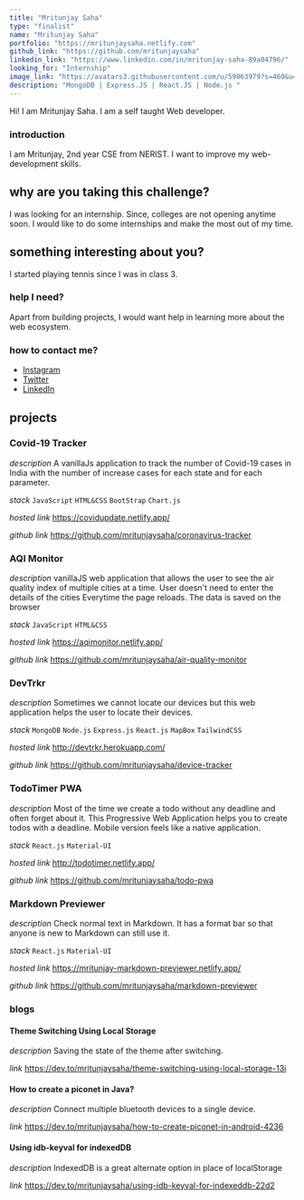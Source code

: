 ```yaml
---
title: "Mritunjay Saha"
type: "finalist"
name: "Mritunjay Saha"
portfolio: "https://mritunjaysaha.netlify.com"
github_link: "https://github.com/mritunjaysaha"
linkedin_link: "https://www.linkedin.com/in/mritunjay-saha-89a04796/"
looking_for: "Internship"
image_link: "https://avatars3.githubusercontent.com/u/59063979?s=460&u=bfc034f3d3b32dcb6c0e9ce033682de5cee01409&v=4"
description: "MongoDB | Express.JS | React.JS | Node.js "
---
```


Hi! I am Mritunjay Saha. I am a self taught Web developer.

### introduction

I am Mritunjay, 2nd year CSE from NERIST.
I want to improve my web-development skills.

## why are you taking this challenge?

I was looking for an internship. Since, colleges are not opening anytime soon. I would like to do some internships and
make the most out of my time.

## something interesting about you?

I started playing tennis since I was in class 3.

### help I need?

Apart from building projects, I would want help in learning more about the web ecosystem.

### how to contact me?

- [Instagram](https://www.instagram.com/themritunjaysaha)
- [Twitter](https://twitter.com/Mritunjay_Saha_)
- [LinkedIn](https://www.linkedin.com/in/mritunjay-saha-89a04796)

## projects

### Covid-19 Tracker

_description_ A vanillaJs application to track the number of Covid-19 cases in India with the number of increase cases for each state and for each parameter.

_stack_ `JavaScript` `HTML&CSS` `BootStrap` `Chart.js`

_hosted link_ https://covidupdate.netlify.app/

_github link_ https://github.com/mritunjaysaha/coronavirus-tracker

### AQI Monitor

_description_ vanillaJS web application that allows the user to see the air quality index of multiple cities at a time. User doesn't need to enter the details of the cities Everytime the page reloads. The data is saved on the browser

_stack_ `JavaScript` `HTML&CSS`

_hosted link_ https://aqimonitor.netlify.app/

_github link_ https://github.com/mritunjaysaha/air-quality-monitor

### DevTrkr

_description_ Sometimes we cannot locate our devices but this web application helps the user to locate their devices.

_stack_ `MongoDB` `Node.js` `Express.js` `React.js` `MapBox` `TailwindCSS`

_hosted link_ http://devtrkr.herokuapp.com/

_github link_ https://github.com/mritunjaysaha/device-tracker

### TodoTimer PWA

_description_ Most of the time we create a todo without any deadline and often forget about it. This Progressive Web Application helps you to create todos with a deadline. Mobile version
feels like a native application.

_stack_ `React.js` `Material-UI`

_hosted link_ http://todotimer.netlify.app/

_github link_ https://github.com/mritunjaysaha/todo-pwa

### Markdown Previewer

_description_ Check normal text in Markdown. It has a format bar so that anyone is new to Markdown can still use it.

_stack_ `React.js` `Material-UI`

_hosted link_ https://mritunjay-markdown-previewer.netlify.app/

_github link_ https://github.com/mritunjaysaha/markdown-previewer

### blogs

#### Theme Switching Using Local Storage

_description_ Saving the state of the theme after switching.

_link_ https://dev.to/mritunjaysaha/theme-switching-using-local-storage-13i

#### How to create a piconet in Java?

_description_ Connect multiple bluetooth devices to a single device.

_link_ https://dev.to/mritunjaysaha/how-to-create-piconet-in-android-4236

#### Using idb-keyval for indexedDB

_description_ IndexedDB is a great alternate option in place of localStorage

_link_ https://dev.to/mritunjaysaha/using-idb-keyval-for-indexeddb-22d2
